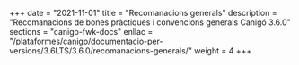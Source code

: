 +++
date        = "2021-11-01"
title       = "Recomanacions generals"
description = "Recomanacions de bones pràctiques i convencions generals Canigó 3.6.0"
sections    = "canigo-fwk-docs"
enllac		= "/plataformes/canigo/documentacio-per-versions/3.6LTS/3.6.0/recomanacions-generals/"
weight		= 4
+++
